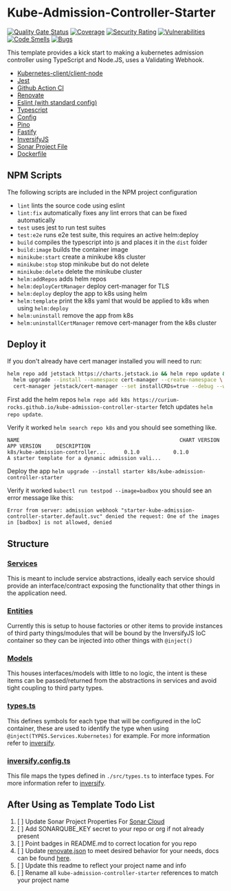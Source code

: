 # Kube-Admission-Controller-Starter
[![Quality Gate Status](https://sonarcloud.io/api/project_badges/measure?project=curium-rocks_kube-admission-controller-starter&metric=alert_status)](https://sonarcloud.io/summary/new_code?id=curium-rocks_kube-admission-controller-starter) [![Coverage](https://sonarcloud.io/api/project_badges/measure?project=curium-rocks_kube-admission-controller-starter&metric=coverage)](https://sonarcloud.io/summary/new_code?id=curium-rocks_kube-admission-controller-starter) [![Security Rating](https://sonarcloud.io/api/project_badges/measure?project=curium-rocks_kube-admission-controller-starter&metric=security_rating)](https://sonarcloud.io/summary/new_code?id=curium-rocks_kube-admission-controller-starter) [![Vulnerabilities](https://sonarcloud.io/api/project_badges/measure?project=curium-rocks_kube-admission-controller-starter&metric=vulnerabilities)](https://sonarcloud.io/summary/new_code?id=curium-rocks_kube-admission-controller-starter) [![Code Smells](https://sonarcloud.io/api/project_badges/measure?project=curium-rocks_kube-admission-controller-starter&metric=code_smells)](https://sonarcloud.io/summary/new_code?id=curium-rocks_kube-admission-controller-starter) [![Bugs](https://sonarcloud.io/api/project_badges/measure?project=curium-rocks_kube-admission-controller-starter&metric=bugs)](https://sonarcloud.io/summary/new_code?id=curium-rocks_kube-admission-controller-starter)

This template provides a kick start to making a kubernetes admission controller using TypeScript and Node.JS, uses a Validating Webhook.
- [Kubernetes-client/client-node](https://github.com/kubernetes-client/javascript)
- [Jest](https://github.com/facebook/jest)
- [Github Action CI](.github/workflows/ci.yaml)
- [Renovate](https://github.com/renovatebot/renovate)
- [Eslint (with standard config)](https://github.com/standard/eslint-config-standard)
- [Typescript](https://github.com/Microsoft/TypeScript)
- [Config](https://github.com/node-config/node-config)
- [Pino](https://github.com/pinojs/pino)
- [Fastify](https://github.com/fastify/fastify)
- [InversifyJS](https://github.com/inversify/InversifyJS)
- [Sonar Project File](./sonar-project.properties)
- [Dockerfile](./Dockerfile)

## NPM Scripts
The following scripts are included in the NPM project configuration
- `lint` lints the source code using eslint
- `lint:fix` automatically fixes any lint errors that can be fixed automatically
- `test` uses jest to run test suites
- `test:e2e` runs e2e test suite, this requires an active helm:deploy
- `build` compiles the typescript into js and places it in the `dist` folder
- `build:image` builds the container image
- `minikube:start` create a minikube k8s cluster
- `minikube:stop` stop minikube but do not delete
- `minikube:delete` delete the minikube cluster
- `helm:addRepos` adds helm repos
- `helm:deployCertManager` deploy cert-manager for TLS
- `helm:deploy` deploy the app to k8s using helm
- `helm:template` print the k8s yaml that would be applied to k8s when using `helm:deploy`
- `helm:uninstall` remove the app from k8s
- `helm:uninstallCertManager` remove cert-manager from the k8s cluster

## Deploy it
If you don't already have cert manager installed you will need to run:

``` bash
helm repo add jetstack https://charts.jetstack.io && helm repo update && \
  helm upgrade --install --namespace cert-manager --create-namespace \
  cert-manager jetstack/cert-manager --set installCRDs=true --debug --wait
```

First add the helm repos `helm repo add k8s https://curium-rocks.github.io/kube-admission-controller-starter` fetch updates `helm repo update`. 

Verify it worked `helm search repo k8s` and you should see something like.

```
NAME                                                    CHART VERSION   APP VERSION     DESCRIPTION                                       
k8s/kube-admission-controller...      0.1.0           0.1.0           A starter template for a dynamic admission vali...
```

Deploy the app `helm upgrade --install starter k8s/kube-admission-controller-starter`

Verify it worked `kubectl run testpod --image=badbox` you should see an error message like this:

```
Error from server: admission webhook "starter-kube-admission-controller-starter.default.svc" denied the request: One of the images in [badbox] is not allowed, denied
```

## Structure
### [Services](./src/services/)
This is meant to include service abstractions, ideally each service should provide an interface/contract 
exposing the functionality that other things in the application need.
### [Entities](./src/entities/)
Currently this is setup to house factories or other items to provide instances of third party things/modules that will be bound by the InversifyJS IoC container so they can be injected into other things with `@inject()`

### [Models](./src/models/)
This houses interfaces/models with little to no logic, the intent is these items can be passed/returned from the abstractions in services and avoid tight coupling to third party types.

### [types.ts](./src/types.ts)
This defines symbols for each type that will be configured in the IoC container, these are used to identify the type when using `@inject(TYPES.Services.Kubernetes)` for example. For more information refer to [inversify](https://github.com/inversify/InversifyJS).


### [inversify.config.ts](./src/inversify.config.ts)
This file maps the types defined in `./src/types.ts` to interface types. For more information refer to [inversify](https://github.com/inversify/InversifyJS).

## After Using as Template Todo List
1) [ ] Update Sonar Project Properties For [Sonar Cloud](https://sonarcloud.io)
2) [ ] Add SONARQUBE_KEY secret to your repo or org if not already present
3) [ ] Point badges in README.md to correct location for you repo
3) [ ] Update [renovate.json](./renovate.json) to meet desired behavior for your needs, docs can be found [here](https://docs.renovatebot.com).
4) [ ] Update this readme to reflect your project name and info
5) [ ] Rename all `kube-admission-controller-starter` references to match your project name

